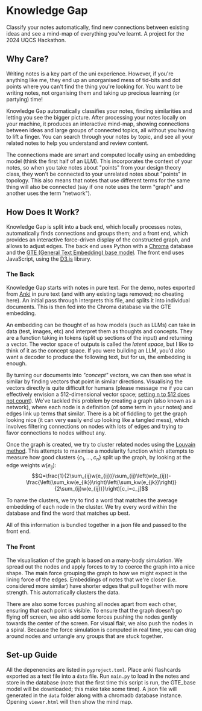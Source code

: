 # Knowledge Gap
Classify your notes automatically, find new connections between existing ideas and see a mind-map of everything you've learnt. A project for the 2024 UQCS Hackathon.

## Why Care?
Writing notes is a key part of the uni experience. However, if you're anything like me, they end up an unorganised mess of tid-bits and dot points where you can't find the thing you're looking for. You want to be writing notes, not organising them and taking up precious learning (or partying) time!

Knowledge Gap automatically classifies your notes, finding similarities and letting you see the bigger picture. After processing your notes locally on your machine, it produces an interactive mind-map, showing connections between ideas and large groups of connected topics, all without you having to lift a finger. You can search through your notes by topic, and see all your related notes to help you understand and review content.

The connections made are smart and computed locally using an embedding model (think the first half of an LLM). This incorporates the context of your notes, so when you take notes about "points" from your design theory class, they won't be connected to your unrelated notes about "points" in topology. This also means that notes that use different terms for the same thing will also be connected (say if one note uses the term "graph" and another uses the term "network").

## How Does It Work?
Knowledge Gap is split into a back end, which locally processes notes, automatically finds connections and groups them; and a front end, which provides an interactive force-driven display of the constructed graph, and allows to adjust edges. The back end uses Python with a [Chroma](https://www.trychroma.com/) database and the [GTE (General Text Embedding) base model](https://huggingface.co/thenlper/gte-base). The front end uses JavaScript, using the [D3.js](https://d3js.org/) library.

### The Back 
Knowledge Gap starts with notes in pure text. For the demo, notes exported from [Anki](https://apps.ankiweb.net/) in pure text (and with any existing tags removed; no cheating here). An initial pass through interprets this file, and splits it into individual documents. This is then fed into the Chroma database via the GTE embedding.

An embedding can be thought of as how models (such as LLMs) can take in data (test, images, etc) and interpret them as thoughts and concepts. They are a function taking in tokens (split up sections of the input) and returning a vector. The vector space of outputs is called the *latent space*, but I like to think of it as the concept space. If you were building an LLM, you'd also want a decoder to produce the following text, but for us, the embedding is enough.

By turning our documents into *"concept"* vectors, we can then see what is similar by finding vectors that point in similar directions. Visualising the vectors directly is quite difficult for humans (please message me if you can effectively envision a 512-dimensional vector space; [setting n to 512 does not count](https://mathoverflow.net/questions/25983/intuitive-crutches-for-higher-dimensional-thinking)). We've tackled this problem by creating a graph (also known as a network), where each node is a definition (of some term in your notes) and edges link up terms that similar. There is a bit of fiddling to get the graph looking nice (it can very easily end up looking like a tangled mess), which involves filtering connections on nodes with lots of edges and trying to favor connections to nodes without any.

Once the graph is created, we try to cluster related nodes using the [Louvain method](https://en.wikipedia.org/wiki/Louvain_method). This attempts to maximise a modularity function which attempts to measure how good clusters $\{c_1,\ldots,c_n\}$ split up the graph, by looking at the edge weights $w(e_{ij})$:
$$Q=\frac{1}{2\sum_{ij}w(e_{ij})}\sum_{ij}\left(w(e_{ij})-\frac{\left(\sum_kw(e_{ik})\right)\left(\sum_kw(e_{jk})\right)}{2\sum_{ij}w(e_{ij})}\right)[c_i=c_j]$$

To name the clusters, we try to find a word that matches the average embedding of each node in the cluster. We try every word within the database and find the word that matches up best.

All of this information is bundled together in a json file and passed to the front end.

### The Front
The visualisation of the graph is based on a many-body simulation. We spread out the nodes and apply forces to try to coerce the graph into a nice shape. The main force grouping the graph to how we might expect is the lining force of the edges. Embeddings of notes that we're closer (i.e. considered more similar) have shorter edges that pull together with more strength. This automatically clusters the data.

There are also some forces pushing all nodes apart from each other, ensuring that each point is visible. To ensure that the graph doesn't go flying off screen, we also add some forces pushing the nodes gently towards the center of the screen. For visual flair, we also push the nodes in a spiral. Because the force simulation is computed in real time, you can drag around nodes and untangle any groups that are stuck together.


## Set-up Guide
All the depenencies are listed in `pyproject.toml`. Place anki flashcards exported as a text file into a `data` file. Run `main.py` to load in the notes and store in the database (note that the first time this script is run, the GTE_base model will be downloaded; this make take some time). A json file will generated in the `data` folder along with a chromadb database instance. Opening `viewer.html` will then show the mind map.
